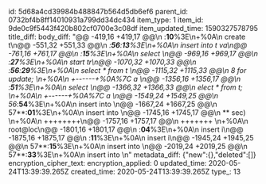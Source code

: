 id: 5d68a4cd39984b488847b564d5db6ef6
parent_id: 0732bf4b8ff14010931a799dd34dc434
item_type: 1
item_id: 9de0c9f5443f420b802cf0700e3c08df
item_updated_time: 1590327578795
title_diff: 
body_diff: "@@ -419,16 +419,17 @@\n :**10**%3E\n+%0A\n create t\n@@ -551,32 +551,33 @@\n *:**56**:**13**%3E\n+%0A\n insert into t va\n@@ -761,16 +761,17 @@\n :**15**%3E\n+%0A\n select *\n@@ -969,16 +969,17 @@\n :**27**%3E\n+%0A\n start tr\n@@ -1070,32 +1070,33 @@\n *:**56**:**29**%3E\n+%0A\n select * from t \n@@ -1115,32 +1115,33 @@\n 8** for update; \n+%0A\n +------+%0A%7C a    \n@@ -1356,16 +1356,17 @@\n :**51**%3E\n+%0A\n select *\n@@ -1366,32 +1366,33 @@\n elect * from t; \n+%0A\n +------+%0A%7C a    \n@@ -1549,24 +1549,25 @@\n 56**:**54**%3E\n+%0A\n insert into \n@@ -1667,24 +1667,25 @@\n 57**:**01**%3E\n+%0A\n insert into \n@@ -1745,16 +1745,17 @@\n ** sec) \n+%0A\n ++++++++\n@@ -1757,16 +1757,17 @@\n +++++++ \n+%0A\n root@loc\n@@ -1801,16 +1801,17 @@\n :**04**%3E\n+%0A\n insert i\n@@ -1875,16 +1875,17 @@\n :**11**%3E\n+%0A\n insert i\n@@ -1945,24 +1945,25 @@\n 57**:**15**%3E\n+%0A\n insert into \n@@ -2019,24 +2019,25 @@\n 57**:**33**%3E\n+%0A\n insert into \n"
metadata_diff: {"new":{},"deleted":[]}
encryption_cipher_text: 
encryption_applied: 0
updated_time: 2020-05-24T13:39:39.265Z
created_time: 2020-05-24T13:39:39.265Z
type_: 13